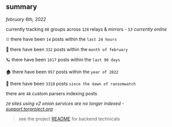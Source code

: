 
## summary
_february 6th, 2022_

currently tracking `88` groups across `128` relays & mirrors - _`53` currently online_

⏲ there have been `14` posts within the `last 24 hours`

🦈 there have been `332` posts within the `month of february`

🪐 there have been `1617` posts within the `last 90 days`

🏚 there have been `957` posts within the `year of 2022`

🦕 there have been `3318` posts `since the dawn of ransomwatch`

there are `48` custom parsers indexing posts

_`20` sites using v2 onion services are no longer indexed - [support.torproject.org](https://support.torproject.org/onionservices/v2-deprecation/)_

> see the project [README](https://github.com/thetanz/ransomwatch#ransomwatch--) for backend technicals
